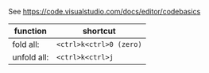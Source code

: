 See https://code.visualstudio.com/docs/editor/codebasics

| function | shortcut |
| --- | --- |
| fold all:   | `<ctrl>k<ctrl>0 (zero)` |
| unfold all: | `<ctrl>k<ctrl>j`        |
